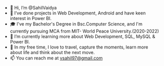 - 👋 Hi, I’m @SahilVaidya
- 👀 I’ve done projects in Web Development, Android and have keen interest in Power BI.
- 🎓 I've my Bachelor's Degree in Bsc.Computer Science, and I'm currently pursuing MCA from MIT- World Peace University.(2020-2022)
- 🌱 I’m currently learning more about Web Development, SQL, MySQL & Power BI.
- 💞️ In my free time, I love to travel, capture the moments, learn more about life and think about the next move.
- 📫 You can reach me at vsahil97@gmail.com

<!---
SahilVaidya-oX/SahilVaidya-oX is a ✨ special ✨ repository because its `README.md` (this file) appears on your GitHub profile.
You can click the Preview link to take a look at your changes.
--->
